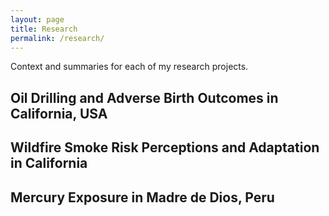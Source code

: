 ```yaml
---
layout: page
title: Research
permalink: /research/
---
```


Context and summaries for each of my research projects.

## Oil Drilling and Adverse Birth Outcomes in California, USA



## Wildfire Smoke Risk Perceptions and Adaptation in California



## Mercury Exposure in Madre de Dios, Peru
